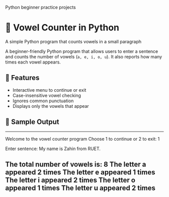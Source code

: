 Python beginner practice projects

# 🔡 Vowel Counter in Python
A simple Python program that counts vowels in a small paragraph

A beginner-friendly Python program that allows users to enter a sentence and counts the number of vowels (`a, e, i, o, u`). It also reports how many times each vowel appears.

## 🚀 Features

- Interactive menu to continue or exit
- Case-insensitive vowel checking
- Ignores common punctuation
- Displays only the vowels that appear

## 🧪 Sample Output
----------------------------------------------------------
Welcome to the vowel counter program
Choose 1 to continue or 2 to exit: 1

Enter sentence: My name is Zahin from RUET.

The total number of vowels is: 8
The letter a appeared 2 times
The letter e appeared 1 times
The letter i appeared 2 times
The letter o appeared 1 times
The letter u appeared 2 times
----------------------------------------------------------

